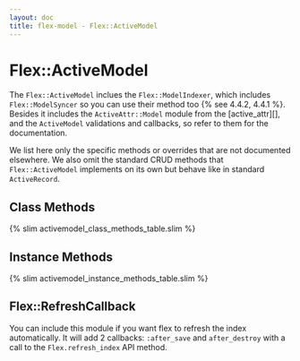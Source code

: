 ```yaml
---
layout: doc
title: flex-model - Flex::ActiveModel
---
```


# Flex::ActiveModel

The `Flex::ActiveModel` inclues the `Flex::ModelIndexer`, which includes `Flex::ModelSyncer` so you can use their method too {% see 4.4.2, 4.4.1 %}. Besides it includes the `ActiveAttr::Model` module from the [active_attr][], and the `ActiveModel` validations and callbacks, so refer to them for the documentation.

We list here only the specific methods or overrides that are not documented elsewhere. We also omit the standard CRUD methods that `Flex::ActiveModel` implements on its own but behave like in standard `ActiveRecord`.

## Class Methods

{% slim activemodel_class_methods_table.slim %}


## Instance Methods

{% slim activemodel_instance_methods_table.slim %}

## Flex::RefreshCallback

You can include this module if you want flex to refresh the index automatically. It will add 2 callbacks: `:after_save` and `after_destroy` with a call to the `Flex.refresh_index` API method.
